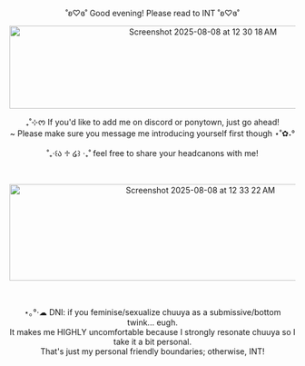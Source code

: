 <p align="center">˚ʚ♡ɞ˚ Good evening! Please read to INT ˚ʚ♡ɞ˚<br/></p>
<p align="center"><img width="666" height="146" alt="Screenshot 2025-08-08 at 12 30 18 AM" src="https://github.com/user-attachments/assets/086c13be-24c3-4a47-8ac9-35a3a2cec84a" />
</p>

<p align="center">₊˚⊹ᰔ If you'd like to add me on discord or ponytown, just go ahead!<br/>~ Please make sure you message me introducing yourself first though ⋆˚✿˖°<br/><br/>˚₊‧꒰ა ♱ ໒꒱ ‧₊˚ feel free to share your headcanons with me!</p><br/>

<p align="center"><img width="657" height="170" alt="Screenshot 2025-08-08 at 12 33 22 AM" src="https://github.com/user-attachments/assets/20504050-4bc1-42db-bf52-26d0c34eb1e1" /></p><br/>

<p align="center">⋆｡°·☁︎ DNI: if you feminise/sexualize chuuya as a submissive/bottom twink... eugh.<br/>It makes me HIGHLY uncomfortable because I strongly resonate chuuya so I take it a bit personal.<br/>That's just my personal friendly boundaries; otherwise, INT!</p>
